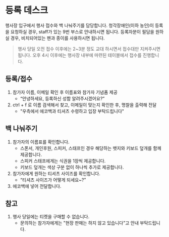 # 등록 데스크

행사장 입구에서 행사 접수와 백 나눠주기를 담당합니다. 청각장애인(이하 농인)이 등록을 요청하실 경우, staff가 있는 9번 부스로 안내하시면 됩니다. 등록자분이 필담을 원하실 경우, 비치되어있는 펜과 종이를 사용하시면 됩니다.

> 행사 당일 오전 접수 이후에는 2~3분 정도 교대 하시면서 접수대만 지켜주시면 됩니다.
오후 4시 이후에는 행사장 내부에 마련된 테이블에서 접수를 진행합니다.


## 등록/접수

1. 참가자 이름, 이메일 확인 후 이름표와 참가자 기념품 제공
    - “안녕하세요, 등록하신 성함 알려주시겠어요?”
2. ctrl + f 로 이름 검색해서 찾고, 이메일이 맞는지 확인한 후, 명찰을 출력해 전달
    - "우측에서 에코백과 티셔츠 수령하고 입장 부탁드립니다"

## 백 나눠주기

1. 참가자의 이름표를 확인합니다.
    - 스폰서, 개인후원, 스피커, 스태프인 경우 해당하는 뱃지와 키보드 덮개를 함께 제공합니다.
    - 스피커 스태프에게는 식권을 1장씩 제공합니다.
    - 키보드 덮개는 색상 구분 없이 하나씩 추가로 제공합니다.
2. 참가자에게 원하는 티셔츠 사이즈를 확인합니다.
    - “티셔츠 사이즈가 어떻게 되세요~?”
3. 에코백에 넣어 전달합니다.

## 참고

1. 행사 당일에는 티켓을 구매할 수 없습니다. 
    - 문의하는 참가자에게는 "현장 판매는 하지 않고 있습니다"고 안내 부탁드립니다.

